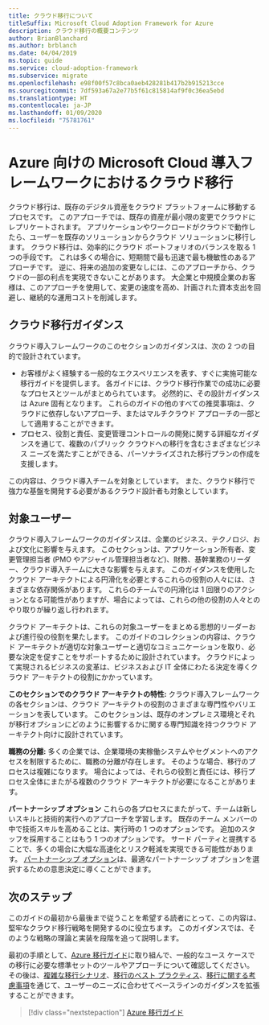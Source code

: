 ```yaml
---
title: クラウド移行について
titleSuffix: Microsoft Cloud Adoption Framework for Azure
description: クラウド移行の概要コンテンツ
author: BrianBlanchard
ms.author: brblanch
ms.date: 04/04/2019
ms.topic: guide
ms.service: cloud-adoption-framework
ms.subservice: migrate
ms.openlocfilehash: e98f00f57c8bca0aeb428281b417b2b915213cce
ms.sourcegitcommit: 7df593a67a2e77b5f61c815814af9f0c36ea5ebd
ms.translationtype: HT
ms.contentlocale: ja-JP
ms.lasthandoff: 01/09/2020
ms.locfileid: "75781761"
---
```

# <a name="cloud-migration-in-the-microsoft-cloud-adoption-framework-for-azure"></a>Azure 向けの Microsoft Cloud 導入フレームワークにおけるクラウド移行

クラウド移行は、既存のデジタル資産をクラウド プラットフォームに移動するプロセスです。 このアプローチでは、既存の資産が最小限の変更でクラウドにレプリケートされます。 アプリケーションやワークロードがクラウドで動作したら、ユーザーを既存のソリューションからクラウド ソリューションに移行します。 クラウド移行は、効率的にクラウド ポートフォリオのバランスを取る 1 つの手段です。 これは多くの場合に、短期間で最も迅速で最も機敏性のあるアプローチです。 逆に、将来の追加の変更なしには、このアプローチから、クラウドの一部の利点を実現できないことがあります。 大企業と中規模企業のお客様は、このアプローチを使用して、変更の速度を高め、計画された資本支出を回避し、継続的な運用コストを削減します。

## <a name="cloud-migration-guidance"></a>クラウド移行ガイダンス

クラウド導入フレームワークのこのセクションのガイダンスは、次の 2 つの目的で設計されています。

- お客様がよく経験する一般的なエクスペリエンスを表す、すぐに実施可能な移行ガイドを提供します。 各ガイドには、クラウド移行作業での成功に必要なプロセスとツールがまとめられています。 必然的に、その設計ガイダンスは Azure 固有となります。 これらのガイドの他のすべての推奨事項は、クラウドに依存しないアプローチ、またはマルチクラウド アプローチの一部として適用することができます。
- プロセス、役割と責任、変更管理コントロールの開発に関する詳細なガイダンスを通じて、複数のパブリック クラウドへの移行を含むさまざまなビジネス ニーズを満たすことができる、パーソナライズされた移行プランの作成を支援します。

この内容は、クラウド導入チームを対象としています。 また、クラウド移行で強力な基盤を開発する必要があるクラウド設計者も対象としています。

## <a name="intended-audience"></a>対象ユーザー

クラウド導入フレームワークのガイダンスは、企業のビジネス、テクノロジ、および文化に影響を与えます。 このセクションは、アプリケーション所有者、変更管理担当者 (PMO やアジャイル管理担当者など)、財務、基幹業務のリーダー、クラウド導入チームに大きな影響を与えます。 このガイダンスを使用したクラウド アーキテクトによる円滑化を必要とするこれらの役割の人々には、さまざまな依存関係があります。 これらのチームでの円滑化は 1 回限りのアクションとなる可能性がありますが、場合によっては、これらの他の役割の人々とのやり取りが繰り返し行われます。

クラウド アーキテクトは、これらの対象ユーザーをまとめる思想的リーダーおよび進行役の役割を果たします。 このガイドのコレクションの内容は、クラウド アーキテクトが適切な対象ユーザーと適切なコミュニケーションを取り、必要な決定を促すことをサポートするために設計されています。 クラウドによって実現されるビジネスの変革は、ビジネスおよび IT 全体にわたる決定を導くクラウド アーキテクトの役割にかかっています。

**このセクションでのクラウド アーキテクトの特性:** クラウド導入フレームワークの各セクションは、クラウド アーキテクトの役割のさまざまな専門性やバリエーションを表しています。 このセクションは、既存のオンプレミス環境とそれが移行オプションにどのように影響するかに関する専門知識を持つクラウド アーキテクト向けに設計されています。

**職務の分離:** 多くの企業では、企業環境の実稼働システムやセグメントへのアクセスを制限するために、職務の分離が存在します。 そのような場合、移行のプロセスは複雑になります。 場合によっては、それらの役割と責任には、移行プロセス全体にまたがる複数のクラウド アーキテクトが必要になることがあります。

**パートナーシップ オプション** これらの各プロセスにまたがって、チームは新しいスキルと技術的実行へのアプローチを学習します。 既存のチーム メンバーの中で技術スキルを高めることは、実行時の 1 つのオプションです。 追加のスタッフを採用することはもう 1 つのオプションです。 サード パーティと提携することで、多くの場合に大幅な高速化とリスク軽減を実現できる可能性があります。 [パートナーシップ オプション](./migration-considerations/assess/partnership-options.md)は、最適なパートナーシップ オプションを選択するための意思決定に導くことができます。

## <a name="next-steps"></a>次のステップ

このガイドの最初から最後まで従うことを希望する読者にとって、この内容は、堅牢なクラウド移行戦略を開発するのに役立ちます。 このガイダンスでは、そのような戦略の理論と実装を段階を追って説明します。

最初の手順として、[Azure 移行ガイド](./azure-migration-guide/index.md)に取り組んで、一般的なユース ケースでの移行に必要な標準セットのツールやアプローチについて確認してください。 その後は、[複雑な移行シナリオ](./expanded-scope/index.md)、[移行のベスト プラクティス](./azure-best-practices/index.md)、[移行に関する考慮事項](./migration-considerations/index.md)を通じて、ユーザーのニーズに合わせてベースラインのガイダンスを拡張することができます。

> [!div class="nextstepaction"]
> [Azure 移行ガイド](./azure-migration-guide/index.md)
